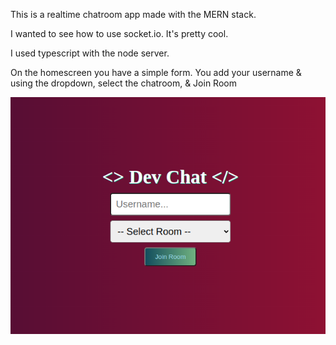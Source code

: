 This is a realtime chatroom app made with the MERN stack.

I wanted to see how to use socket.io. It's pretty cool.

I used typescript with the node server.

On the homescreen you have a simple form. You add your username & using the
dropdown, select the chatroom, & Join Room

![alt text](./client/src/images/chat-home.png)